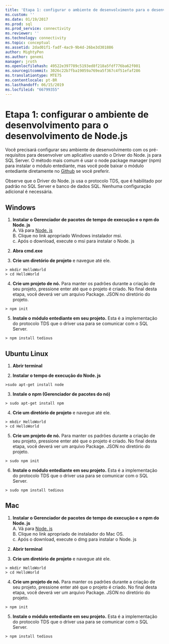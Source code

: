 ```yaml
---
title: 'Etapa 1: configurar o ambiente de desenvolvimento para o desenvolvimento de Node.js | Microsoft Docs'
ms.custom: ''
ms.date: 01/19/2017
ms.prod: sql
ms.prod_service: connectivity
ms.reviewer: ''
ms.technology: connectivity
ms.topic: conceptual
ms.assetid: 2dad01f1-fadf-4ac9-9b4d-26be3d301886
author: MightyPen
ms.author: genemi
manager: jroth
ms.openlocfilehash: 49522e397789c5193ed8f218a5fdf776ba62f001
ms.sourcegitcommit: 3026c22b7fba19059a769ea5f367c4f51efaf286
ms.translationtype: MTE75
ms.contentlocale: pt-BR
ms.lasthandoff: 06/15/2019
ms.locfileid: "66799355"
---
```

# <a name="step-1--configure-development-environment-for-nodejs-development"></a>Etapa 1: configurar o ambiente de desenvolvimento para o desenvolvimento de Node.js
Você precisará configurar seu ambiente de desenvolvimento com os pré-requisitos para desenvolver um aplicativo usando o Driver do Node. js para SQL Server.  O método mais comum é usar o node package manager (npm) para instalar o módulo entediante, mas você pode baixar o módulo entediante diretamente no [Github](https://github.com/pekim/tedious) se você preferir.  
  
Observe que o Driver do Node. js usa o protocolo TDS, que é habilitado por padrão no SQL Server e banco de dados SQL.  Nenhuma configuração adicional é necessária.  
  
## <a name="windows"></a>Windows  
  
1. **Instalar o Gerenciador de pacotes de tempo de execução e o npm do Node. js**  
A. Vá para [Node. js](https://nodejs.org/en/download/)  
B. Clique no link apropriado Windows instalador msi.   
c. Após o download, execute o msi para instalar o Node. js  
  
2. **Abra cmd.exe**  
  
3. **Crie um diretório de projeto** e navegue até ele.    
```  
> mkdir HelloWorld  
> cd HelloWorld  
```  
4. **Crie um projeto de nó.**  Para manter os padrões durante a criação de seu projeto, pressione enter até que o projeto é criado. No final desta etapa, você deverá ver um arquivo Package. JSON no diretório do projeto.  
```  
> npm init  
```  
  
5. **Instale o módulo entediante em seu projeto.**  Esta é a implementação do protocolo TDS que o driver usa para se comunicar com o SQL Server.  
```  
> npm install tedious  
```  
  
## <a name="ubuntu-linux"></a>Ubuntu Linux  
  
1.  **Abrir terminal**  
  
2. **Instalar o tempo de execução do Node. js**  
```  
>sudo apt-get install node  
```  
3. **Instale o npm (Gerenciador de pacotes do nó)**  
```  
> sudo apt-get install npm  
```  
4. **Crie um diretório de projeto** e navegue até ele.    
```  
> mkdir HelloWorld  
> cd HelloWorld  
```  
  
5. **Crie um projeto de nó.**  Para manter os padrões durante a criação de seu projeto, pressione enter até que o projeto é criado. No final desta etapa, você deverá ver um arquivo Package. JSON no diretório do projeto.  
```  
> sudo npm init  
```  
  
6. **Instale o módulo entediante em seu projeto.**  Esta é a implementação do protocolo TDS que o driver usa para se comunicar com o SQL Server.  
```  
> sudo npm install tedious  
```  
  
## <a name="mac"></a>Mac  
  
1. **Instalar o Gerenciador de pacotes de tempo de execução e o npm do Node. js**  
A. Vá para [Node. js](https://nodejs.org/en/download/)  
B. Clique no link apropriado de instalador do Mac OS.  
c. Após o download, execute o dmg para instalar o Node. js  
  
2. **Abrir terminal**  
  
3. **Crie um diretório de projeto** e navegue até ele.    
```  
> mkdir HelloWorld  
> cd HelloWorld  
```  
  
4. **Crie um projeto de nó.**  Para manter os padrões durante a criação de seu projeto, pressione enter até que o projeto é criado. No final desta etapa, você deverá ver um arquivo Package. JSON no diretório do projeto.  
```  
> npm init  
```  
  
5. **Instale o módulo entediante em seu projeto.**  Esta é a implementação do protocolo TDS que o driver usa para se comunicar com o SQL Server.  
```  
> npm install tedious  
```  
  
